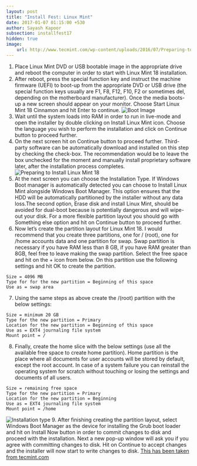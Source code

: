 ```yaml
---
layout: post
title: "Install Fest: Linux Mint"
date: 2017-01-07 01:15:00 +530
author: Sayash Kapoor	  
subsection: installfest17
hidden: true
image:
    url: http://www.tecmint.com/wp-content/uploads/2016/07/Preparing-to-Install-Linux-Mint-18.png
---
```


1. Place Linux Mint DVD or USB bootable image in the appropriate drive and reboot the computer in order to start with Linux Mint 18 installation.
2. After reboot, press the special function key and instruct the machine firmware (UEFI) to boot-up from the appropriate DVD or USB drive (the special function keys usually are F1, F8, F12, F10, F2 or sometimes del, depending on the motherboard manufacturer). Once the media boots-up a new screen should appear on your monitor. Choose Start Linux Mint 18 Cinnamon and hit Enter to continue.
![Boot Image](http://www.tecmint.com/wp-content/uploads/2016/07/Select-Start-Linux-Mint-Cinnamon-Install.png)
3. Wait until the system loads into RAM in order to run in live-mode and open the installer by double clicking on Install Linux Mint icon. Choose the language you wish to perform the installation and click on Continue button to proceed further.
4. On the next screen hit on Continue button to proceed further. Third-party software can be automatically download and installed on this step by checking the check-box. The recommendation would be to leave the box unchecked for the moment and manually install proprietary software later, after the installation process completes. ![Preparing to Install Linux Mint 18](http://www.tecmint.com/wp-content/uploads/2016/07/Preparing-to-Install-Linux-Mint-18.png)
5. At the next screen you can choose the Installation Type. If Windows Boot manager is automatically detected you can choose to Install Linux Mint alongside Windows Boot Manager. This option ensures that the HDD will be automatically partitioned by the installer without any data loss.The second option, Erase disk and install Linux Mint, should be avoided for dual-boot because is potentially dangerous and will wipe-out your disk. For a more flexible partition layout you should go with Something else option and hit on Continue button to proceed further.
6. Now let’s create the partition layout for Linux Mint 18. I would recommend that you create three partitions, one for / (root), one for /home accounts data and one partition for swap. Swap partition is necessary if you have RAM less than 8 GB, if you have RAM greater than 8GB, feel free to leave making the swap partition. Select the free space and hit on the + icon from below. On this partition use the following settings and hit OK to create the partition.
```
Size = 4096 MB
Type for for the new partition = Beginning of this space
Use as = swap area
```  
7. Using the same steps as above create the /(root) partition with the below settings:
```
Size = minimum 20 GB
Type for the new partition = Primary
Location for the new partition = Beginning of this space
Use as = EXT4 journaling file system
Mount point = /
```
8. Finally, create the home slice with the below settings (use all the available free space to create home partition). Home partition is the place where all documents for user accounts will be stored by default, except the root account. In case of a system failure you can reinstall the operating system for scratch without touching or losing the settings and documents of all users.
```
Size = remaining free space
Type for the new partition = Primary
Location for the new partition = Beginning 
Use as = EXT4 journaling file system
Mount point = /home
```
![Installation type](http://www.tecmint.com/wp-content/uploads/2016/07/Create-Home-Partition.png)
9. After finishing creating the partition layout, select Windows Boot Manager as the device for installing the Grub boot loader and hit on Install Now button in order to commit changes to disk and proceed with the installation. Next a new pop-up window will ask you if you agree with committing changes to disk. Hit on Continue to accept changes and the installer will now start to write changes to disk. [This has been taken from tecmint.com](https://http://www.tecmint.com/install-linux-mint-18-alongside-windows-10-or-8-in-dual-boot-uefi-mode/)
